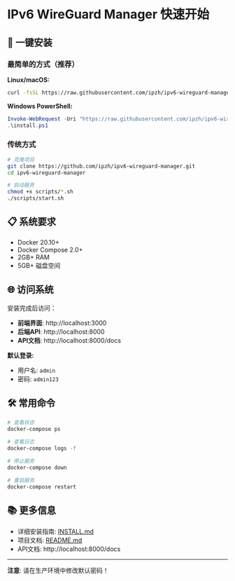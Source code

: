 # IPv6 WireGuard Manager 快速开始

## 🚀 一键安装

### 最简单的方式（推荐）

**Linux/macOS:**
```bash
curl -fsSL https://raw.githubusercontent.com/ipzh/ipv6-wireguard-manager/main/install-curl.sh | bash
```

**Windows PowerShell:**
```powershell
Invoke-WebRequest -Uri "https://raw.githubusercontent.com/ipzh/ipv6-wireguard-manager/main/install.ps1" -OutFile "install.ps1"
.\install.ps1
```

### 传统方式

```bash
# 克隆项目
git clone https://github.com/ipzh/ipv6-wireguard-manager.git
cd ipv6-wireguard-manager

# 启动服务
chmod +x scripts/*.sh
./scripts/start.sh
```

## 📋 系统要求

- Docker 20.10+
- Docker Compose 2.0+
- 2GB+ RAM
- 5GB+ 磁盘空间

## 🌐 访问系统

安装完成后访问：
- **前端界面**: http://localhost:3000
- **后端API**: http://localhost:8000
- **API文档**: http://localhost:8000/docs

**默认登录:**
- 用户名: `admin`
- 密码: `admin123`

## 🛠️ 常用命令

```bash
# 查看状态
docker-compose ps

# 查看日志
docker-compose logs -f

# 停止服务
docker-compose down

# 重启服务
docker-compose restart
```

## 📚 更多信息

- 详细安装指南: [INSTALL.md](INSTALL.md)
- 项目文档: [README.md](README.md)
- API文档: http://localhost:8000/docs

---

**注意**: 请在生产环境中修改默认密码！
